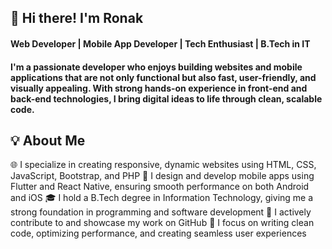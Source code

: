 ## 👋 Hi there! I'm Ronak 

#### Web Developer | Mobile App Developer | Tech Enthusiast | B.Tech in IT
#### I'm a passionate developer who enjoys building websites and mobile applications that are not only functional but also fast, user-friendly, and visually appealing. With strong hands-on experience in front-end and back-end technologies, I bring digital ideas to life through clean, scalable code.


## 💡 About Me
<p>  🌐 I specialize in creating responsive, dynamic websites using HTML, CSS, JavaScript, Bootstrap, and PHP 
📱 I design and develop mobile apps using Flutter and React Native, ensuring smooth performance on both Android and iOS
🎓 I hold a B.Tech degree in Information Technology, giving me a strong foundation in programming and software development
🔗 I actively contribute to and showcase my work on GitHub
🎯 I focus on writing clean code, optimizing performance, and creating seamless user experiences</p>
